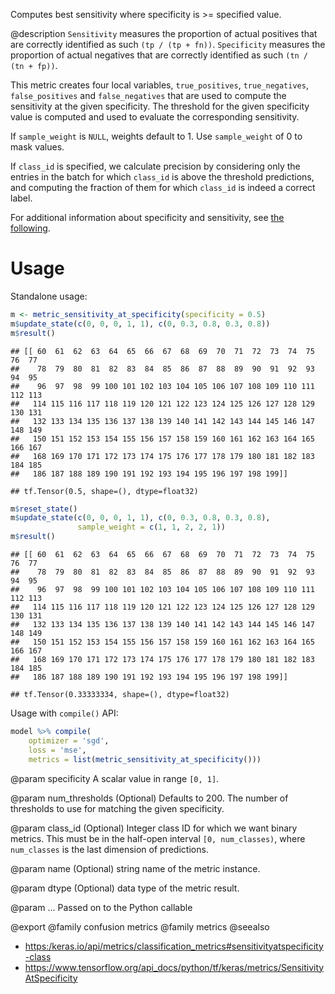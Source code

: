 Computes best sensitivity where specificity is >= specified value.

@description
`Sensitivity` measures the proportion of actual positives that are correctly
identified as such `(tp / (tp + fn))`.
`Specificity` measures the proportion of actual negatives that are correctly
identified as such `(tn / (tn + fp))`.

This metric creates four local variables, `true_positives`,
`true_negatives`, `false_positives` and `false_negatives` that are used to
compute the sensitivity at the given specificity. The threshold for the
given specificity value is computed and used to evaluate the corresponding
sensitivity.

If `sample_weight` is `NULL`, weights default to 1.
Use `sample_weight` of 0 to mask values.

If `class_id` is specified, we calculate precision by considering only the
entries in the batch for which `class_id` is above the threshold
predictions, and computing the fraction of them for which `class_id` is
indeed a correct label.

For additional information about specificity and sensitivity, see
[the following](https://en.wikipedia.org/wiki/Sensitivity_and_specificity).

# Usage
Standalone usage:


```r
m <- metric_sensitivity_at_specificity(specificity = 0.5)
m$update_state(c(0, 0, 0, 1, 1), c(0, 0.3, 0.8, 0.3, 0.8))
m$result()
```

```
## [[ 60  61  62  63  64  65  66  67  68  69  70  71  72  73  74  75  76  77
##    78  79  80  81  82  83  84  85  86  87  88  89  90  91  92  93  94  95
##    96  97  98  99 100 101 102 103 104 105 106 107 108 109 110 111 112 113
##   114 115 116 117 118 119 120 121 122 123 124 125 126 127 128 129 130 131
##   132 133 134 135 136 137 138 139 140 141 142 143 144 145 146 147 148 149
##   150 151 152 153 154 155 156 157 158 159 160 161 162 163 164 165 166 167
##   168 169 170 171 172 173 174 175 176 177 178 179 180 181 182 183 184 185
##   186 187 188 189 190 191 192 193 194 195 196 197 198 199]]
```

```
## tf.Tensor(0.5, shape=(), dtype=float32)
```


```r
m$reset_state()
m$update_state(c(0, 0, 0, 1, 1), c(0, 0.3, 0.8, 0.3, 0.8),
               sample_weight = c(1, 1, 2, 2, 1))
m$result()
```

```
## [[ 60  61  62  63  64  65  66  67  68  69  70  71  72  73  74  75  76  77
##    78  79  80  81  82  83  84  85  86  87  88  89  90  91  92  93  94  95
##    96  97  98  99 100 101 102 103 104 105 106 107 108 109 110 111 112 113
##   114 115 116 117 118 119 120 121 122 123 124 125 126 127 128 129 130 131
##   132 133 134 135 136 137 138 139 140 141 142 143 144 145 146 147 148 149
##   150 151 152 153 154 155 156 157 158 159 160 161 162 163 164 165 166 167
##   168 169 170 171 172 173 174 175 176 177 178 179 180 181 182 183 184 185
##   186 187 188 189 190 191 192 193 194 195 196 197 198 199]]
```

```
## tf.Tensor(0.33333334, shape=(), dtype=float32)
```

Usage with `compile()` API:


```r
model %>% compile(
    optimizer = 'sgd',
    loss = 'mse',
    metrics = list(metric_sensitivity_at_specificity()))
```

@param specificity
A scalar value in range `[0, 1]`.

@param num_thresholds
(Optional) Defaults to 200. The number of thresholds to
use for matching the given specificity.

@param class_id
(Optional) Integer class ID for which we want binary metrics.
This must be in the half-open interval `[0, num_classes)`, where
`num_classes` is the last dimension of predictions.

@param name
(Optional) string name of the metric instance.

@param dtype
(Optional) data type of the metric result.

@param ...
Passed on to the Python callable

@export
@family confusion metrics
@family metrics
@seealso
+ <https:/keras.io/api/metrics/classification_metrics#sensitivityatspecificity-class>
+ <https://www.tensorflow.org/api_docs/python/tf/keras/metrics/SensitivityAtSpecificity>

